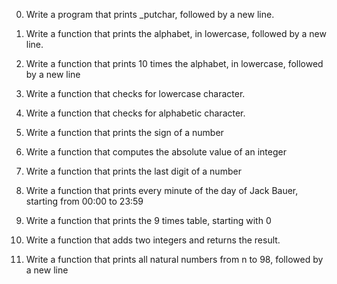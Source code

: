 0.	Write a program that prints _putchar, followed by a new line.



1.	Write a function that prints the alphabet, in lowercase, followed by a new line.



2.	Write a function that prints 10 times the alphabet, in lowercase, followed by a new line



3.	Write a function that checks for lowercase character.



4.	Write a function that checks for alphabetic character.



5.	Write a function that prints the sign of a number



6.	Write a function that computes the absolute value of an integer



7.	Write a function that prints the last digit of a number



8.	Write a function that prints every minute of the day of Jack Bauer, starting from 00:00 to 23:59



9.	Write a function that prints the 9 times table, starting with 0



10.	Write a function that adds two integers and returns the result.



11.	Write a function that prints all natural numbers from n to 98, followed by a new line

